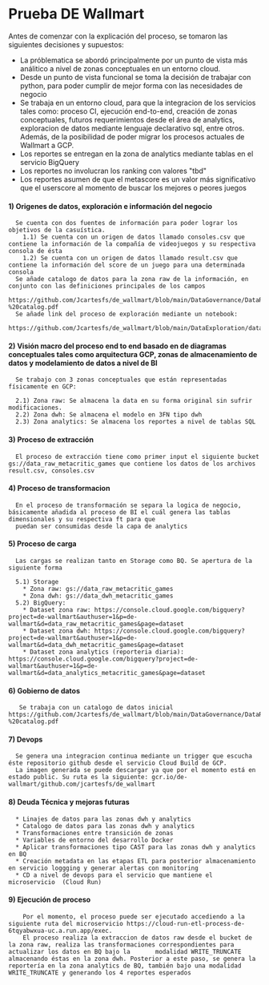 # Prueba DE Wallmart


Antes de comenzar con la explicación del proceso, se tomaron las siguientes decisiones y supuestos:

* La próblematica se abordó principalmente por un punto de vista más análitico a nivel de zonas conceptuales en un entorno cloud.
* Desde un punto de vista funcional se toma la decisión de trabajar con python, para poder cumplir de mejor forma con las necesidades de negocio
* Se trabaja en un entorno cloud, para que la integracion de los servicios tales como: proceso CI, ejecución end-to-end, creación de zonas conceptuales,
  futuros requerimientos desde el área de analytics, exploracion de datos mediante lenguaje declarativo sql, entre otros. Además, de la posibilidad de poder migrar los procesos actuales de Wallmart a GCP.
* Los reportes se entregan en la zona de analytics mediante tablas en el servicio BigQuery
* Los reportes no involucran los ranking con valores "tbd"
* Los reportes asumen de que el metascore es un valor más significativo que el userscore al momento de buscar los mejores o peores juegos


#### 1) Origenes de datos, exploración e información del negocio      

       
      Se cuenta con dos fuentes de información para poder lograr los objetivos de la casuística. 
        1.1) Se cuenta con un origen de datos llamado consoles.csv que contiene la información de la compañía de videojuegos y su respectiva consola de ésta
        1.2) Se cuenta con un origen de datos llamado result.csv que contiene la información del score de un juego para una determinada consola
      Se añade catalogo de datos para la zona raw de la información, en conjunto con las definiciones principales de los campos
      https://github.com/Jcartesfs/de_wallmart/blob/main/DataGovernance/DataRaw/data_catalog_metacritics%20-%20catalog.pdf
      Se añade link del proceso de exploración mediante un notebook:
      https://github.com/Jcartesfs/de_wallmart/blob/main/DataExploration/data_exploration.ipynb
      
#### 2) Visión macro del proceso end to end basado en de diagramas conceptuales tales como arquitectura GCP, zonas de almacenamiento de datos y modelamiento de datos a nivel de BI
      Se trabajo con 3 zonas conceptuales que están representadas físicamente en GCP:

      2.1) Zona raw: Se almacena la data en su forma original sin sufrir modificaciones. 
      2.2) Zona dwh: Se almacena el modelo en 3FN tipo dwh
      2.3) Zona analytics: Se almacena los reportes a nivel de tablas SQL
      
      
#### 3) Proceso de extracción

      El proceso de extracción tiene como primer input el siguiente bucket gs://data_raw_metacritic_games que contiene los datos de los archivos result.csv, consoles.csv
      
#### 4) Proceso de transformacion

      En el proceso de transformación se separa la logica de negocio, básicamente añadida al proceso de BI el cuál genera las tablas dimensionales y su respectiva ft para que 
      puedan ser consumidas desde la capa de analytics
#### 5) Proceso de carga
      Las cargas se realizan tanto en Storage como BQ. Se apertura de la siguiente forma
      
      5.1) Storage
        * Zona raw: gs://data_raw_metacritic_games
        * Zona dwh: gs://data_dwh_metacritic_games
      5.2) BigQuery:
        * Dataset zona raw: https://console.cloud.google.com/bigquery?project=de-wallmart&authuser=1&p=de-wallmart&d=data_raw_metacritic_games&page=dataset
        * Dataset zona dwh: https://console.cloud.google.com/bigquery?project=de-wallmart&authuser=1&p=de-wallmart&d=data_dwh_metacritic_games&page=dataset
        * Dataset zona analytics (reporteria diaria): https://console.cloud.google.com/bigquery?project=de-wallmart&authuser=1&p=de-wallmart&d=data_analytics_metacritic_games&page=dataset
#### 6) Gobierno de datos
       Se trabaja con un catalogo de datos inicial https://github.com/Jcartesfs/de_wallmart/blob/main/DataGovernance/DataRaw/data_catalog_metacritics%20-%20catalog.pdf
   
      
#### 7) Devops

      Se genera una integracion continua mediante un trigger que escucha éste repositorio github desde el servicio Cloud Build de GCP.
      La imagen generada se puede descargar ya que por el momento está en estado public. Su ruta es la siguiente: gcr.io/de-wallmart/github.com/jcartesfs/de_wallmart
#### 8) Deuda Técnica y mejoras futuras
      * Linajes de datos para las zonas dwh y analytics
      * Catalogo de datos para las zonas dwh y analytics
      * Transformaciones entre transición de zonas
      * Variables de entorno del desarrollo Docker
      * Aplicar transformaciones tipo CAST para las zonas dwh y analytics en BQ
      * Creación metadata en las etapas ETL para posterior almacenamiento en servicio loggging y generar alertas con monitoring
      * CD a nivel de devops para el servicio que mantiene el microservicio  (Cloud Run)

#### 9) Ejecución de proceso

        Por el momento, el proceso puede ser ejecutado accediendo a la siguiente ruta del microservicio https://cloud-run-etl-process-de-6tqyabwxua-uc.a.run.app/exec.
        El proceso realiza la extraccion de datos raw desde el bucket de la zona raw, realiza las transformaciones correspondientes para actualizar los datos en BQ bajo la       modalidad WRITE_TRUNCATE almacenando éstas en la zona dwh. Posterior a este paso, se genera la reportería en la zona analytics de BQ, también bajo una modalidad WRITE_TRUNCATE y generando los 4 reportes esperados
